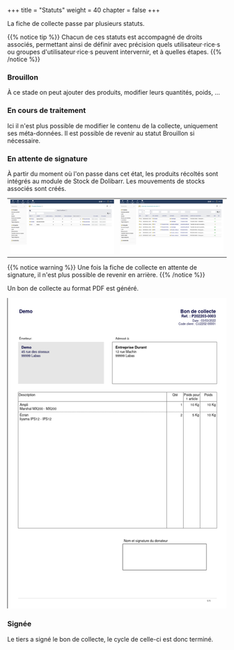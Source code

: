 +++
title = "Statuts"
weight = 40
chapter = false
+++

La fiche de collecte passe par plusieurs statuts.

{{% notice tip %}}
Chacun de ces statuts est accompagné de droits associés, permettant ainsi de définir avec précision quels utilisateur⋅rice⋅s ou groupes d'utilisateur⋅rice⋅s peuvent intervernir, et à quelles étapes.
{{% /notice %}}

### Brouillon

À ce stade on peut ajouter des produits, modifier leurs quantités, poids, ...

### En cours de traitement

Ici il n'est plus possible de modifier le contenu de la collecte, uniquement ses méta-données.
Il est possible de revenir au statut Brouillon si nécessaire.

### En attente de signature

À partir du moment où l'on passe dans cet état, les produits récoltés sont intégrés au module de Stock de Dolibarr.
Les mouvements de stocks associés sont créés.

|  |  |
| ------ | ----------- |
| ![Stocks](./images/stocks.png?classes=shadow,border) | ![Mouvements](./images/mouvements.png?classes=shadow,border)

{{% notice warning %}}
Une fois la fiche de collecte en attente de signature, il n'est plus possible de revenir en arrière.
{{% /notice %}}

Un bon de collecte au format PDF est généré.

![Bon de collecte](./images/bon_collecte.png?classes=shadow,border)

### Signée

Le tiers a signé le bon de collecte, le cycle de celle-ci est donc terminé.
